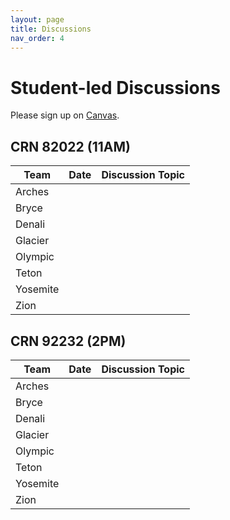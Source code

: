 ```yaml
---
layout: page
title: Discussions
nav_order: 4
---
```


# Student-led Discussions

Please sign up on [Canvas](https://canvas.vt.edu/).

## CRN 82022 (11AM)

| Team    | Date | Discussion Topic |
|----------|------|------------------|
| Arches   |      |                  |
| Bryce    |      |                  |
| Denali   |      |                  |
| Glacier  |      |                  |
| Olympic  |      |                  |
| Teton    |      |                  |
| Yosemite |      |                  |
| Zion     |      |                  |

## CRN 92232 (2PM)

| Team    | Date | Discussion Topic |
|----------|------|------------------|
| Arches   |      |                  |
| Bryce    |      |                  |
| Denali   |      |                  |
| Glacier  |      |                  |
| Olympic  |      |                  |
| Teton    |      |                  |
| Yosemite |      |                  |
| Zion     |      |                  |